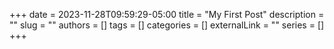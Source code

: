 +++ 
date = 2023-11-28T09:59:29-05:00
title = "My First Post"
description = ""
slug = ""
authors = []
tags = []
categories = []
externalLink = ""
series = []
+++
